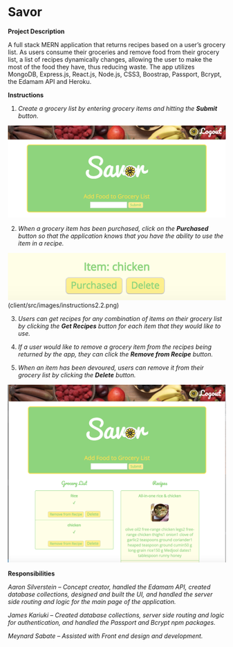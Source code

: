 # Savor

**Project Description**

A full stack MERN application that returns recipes based on a user’s grocery list. As users consume their groceries and remove food from their grocery list, a list of recipes dynamically changes, allowing the user to make the most of the food they have, thus reducing waste. The app utilizes MongoDB, Express.js, React.js, Node.js, CSS3, Boostrap, Passport, Bcrypt, the Edamam API and Heroku. 





**Instructions**

1.	*Create a grocery list by entering grocery items and hitting the **Submit** button.*

![Image 1 savor app](client/src/images/instructions1.png)

2.	*When a grocery item has been purchased, click on the **Purchased** button so that the application knows that you have the ability to use the item in a recipe.*

![Image 2 and 3 of savor app](client/src/images/instructions2.png)
(client/src/images/instructions2.2.png)

3.	*Users can get recipes for any combination of items on their grocery list by clicking the **Get Recipes** button for each item that they would like to use.*

4.	*If a user would like to remove a grocery item from the recipes being returned by the app, they can click the **Remove from Recipe** button.*

5.	*When an item has been devoured, users can remove it from their grocery list by clicking the **Delete** button.*

![Image 4 of savor app](client/src/images/instructions3-4-5.png)






**Responsibilities**

*Aaron Silverstein*  *– Concept creator, handled the Edamam API, created database collections, designed and built the UI, and handled the server side routing and logic for the main page of the application.*

*James Kariuki* – *Created database collections, server side routing and logic for authentication, and handled the Passport and Bcrypt npm packages.* 

*Meynard Sabate* – *Assisted with Front end design and development.* 

